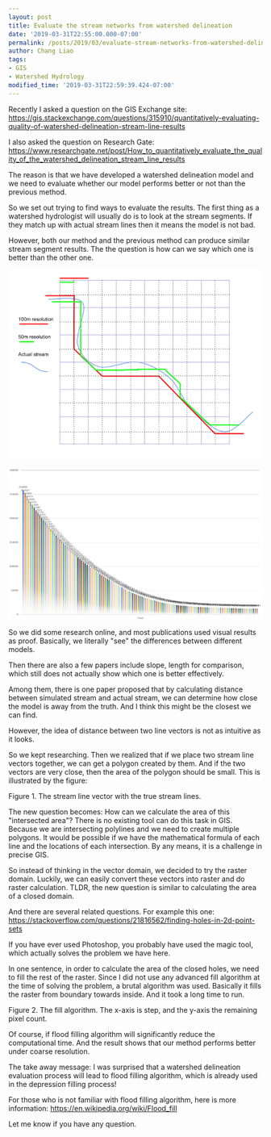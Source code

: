```yaml
---
layout: post
title: Evaluate the stream networks from watershed delineation
date: '2019-03-31T22:55:00.000-07:00'
permalink: /posts/2019/03/evaluate-stream-networks-from-watershed-delineation/
author: Chang Liao
tags:
- GIS
- Watershed Hydrology
modified_time: '2019-03-31T22:59:39.424-07:00'
---
```


Recently I asked a question on the GIS Exchange site:
https://gis.stackexchange.com/questions/315910/quantitatively-evaluating-quality-of-watershed-delineation-stream-line-results

I also asked the question on Research Gate:
https://www.researchgate.net/post/How_to_quantitatively_evaluate_the_quality_of_the_watershed_delineation_stream_line_results

The reason is that we have developed a watershed delineation model and we need to evaluate whether our model performs better or not than the previous method.

So we set out trying to find ways to evaluate the results.
The first thing as a watershed hydrologist will usually do is to look at the stream segments. If they match up with actual stream lines then it means the model is not bad.

However, both our method and the previous method can produce similar stream segment results. The the question is how can we say which one is better than the other one.

![Figure 1](https://github.com/changliao/changliao.github.io/blob/main/_figure/stream_networks_evaluation.png?raw=true)

![Figure 2](https://github.com/changliao/changliao.github.io/blob/main/_figure/depression_filling_algorithm.png?raw=true)

So we did some research online, and most publications used visual results as proof. Basically,  we literally "see" the differences between different models.

Then there are also a few papers include slope, length for comparison, which still does not actually show which one is better effectively.

Among them, there is one paper proposed that by calculating distance between simulated stream and actual stream, we can determine how close the model is away from the truth. And I think this might be the closest we can find.

However, the idea of distance between two line vectors is not as intuitive as it looks.

So we kept researching.
Then we realized that if we place two stream line vectors together, we can get a polygon created by them. And if the two vectors are very close, then the area of the polygon should be small.
This is illustrated by the figure:

Figure 1. The stream line vector with the true stream lines.

The new question becomes:
How can we calculate the area of this "intersected area"?
There is no existing tool can do this task in GIS. Because we are intersecting polylines and we need to create multiple polygons. It would be possible if we have the mathematical formula of each line and the locations of each intersection. By any means, it is a challenge in precise GIS.

So instead of thinking in the vector domain, we decided to try the raster domain. Luckily, we can easily convert these vectors into raster and do raster calculation. TLDR, the new question is similar to calculating the area of a closed domain.

And there are several related questions. For example this one:
https://stackoverflow.com/questions/21816562/finding-holes-in-2d-point-sets

If you have ever used Photoshop, you probably have used the magic tool, which actually solves the problem we have here.

In one sentence, in order to calculate the area of the closed holes, we need to fill the rest of the raster.
Since I did not use any advanced fill algorithm at the time of solving the problem, a brutal algorithm was used. Basically it fills the raster from boundary towards inside. And it took a long time to run.



Figure 2. The fill algorithm. The x-axis is step, and the y-axis the remaining pixel count.

Of course, if flood filling algorithm will significantly reduce the computational time.
And the result shows that our method performs better under coarse resolution.

The take away message: I was surprised that a watershed delineation evaluation process will lead to flood filling algorithm, which is already used in the depression filling process!

For those who is not familiar with flood filling algorithm, here is more information:
https://en.wikipedia.org/wiki/Flood_fill

Let me know if you have any question.
